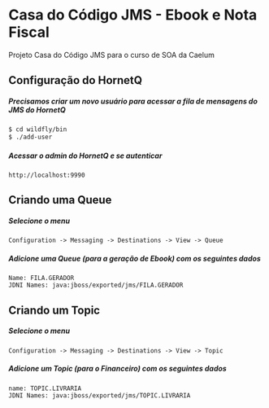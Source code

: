 # Casa do Código JMS - Ebook e Nota Fiscal
Projeto Casa do Código JMS para o curso de SOA da Caelum


Configuração do HornetQ
---------------------------
##### Precisamos criar um novo usuário para acessar a fila de mensagens do JMS do HornetQ

```bash
$ cd wildfly/bin
$ ./add-user
```

##### Acessar o admin do HornetQ e se autenticar

```
http://localhost:9990
```

Criando uma Queue
---------------------------
##### Selecione o menu

```
Configuration -> Messaging -> Destinations -> View -> Queue
```

##### Adicione uma Queue (para a geração de Ebook) com os seguintes dados

```
Name: FILA.GERADOR
JDNI Names: java:jboss/exported/jms/FILA.GERADOR
```

Criando um Topic
---------------------------
##### Selecione o menu

```
Configuration -> Messaging -> Destinations -> View -> Topic
```
##### Adicione um Topic (para o Financeiro) com os seguintes dados
```
name: TOPIC.LIVRARIA
JDNI Names: java:jboss/exported/jms/TOPIC.LIVRARIA
```



